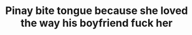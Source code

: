 ---
layout: post
title: Pinay bite tongue because she loved the way his boyfriend fuck her
duration: '09:24'
view: 315
rate: 2
video: 'https://flashservice.xvideos.com/embedframe/26110599'
category: 
 - amateur
 - beautiful
 - curvy
 - hd
 - pinay-interracial
 - pinay
 - rough
 - student
 - wife
tags: 
 - pinay-sex
priority: 0.9
changefreq: daily
---